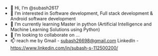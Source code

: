 - 👋 Hi, I’m @subash2617
- 👀 I’m interested in Software development, Full stack development & Android software development
- 🌱 I’m currently learning Master in python (Artificial Intelligence and Machine Learning Solutions using Python)
- 💞️ I’m looking to collaborate on ...
- 📫 reach me by
  Gmail - subash26698@gmail.com
  LinkedIn - https://www.linkedin.com/in/subash-s-112500200/
